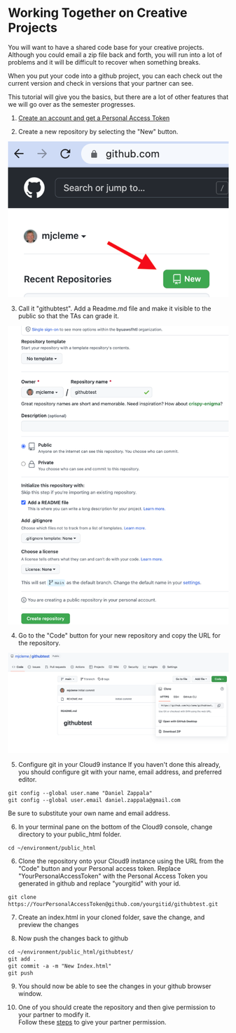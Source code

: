 # Working Together on Creative Projects
You will want to have a shared code base for your creative projects.  
Although you could email a zip file back and forth, you will run into a 
lot of problems and it will be difficult to recover when something breaks.

When you put your code into a github project, you can each check out the 
current version and check in versions that your partner can see.

This tutorial will give you the basics, but there are a lot of other features 
that we will go over as the semester progresses.

1. [Create an account and get a Personal Access Token](Account.md)

2. Create a new repository by selecting the "New" button.

![](images/NewGitRepo.png)

3. Call it "githubtest".  Add a Readme.md file and make it visible to the public so that the TAs can grade it.

![](images/CreateRepo.png)

4. Go to the "Code" button for your new repository and copy the URL for the repository.

![](images/Clone.png)

5. Configure git in your Cloud9 instance
If you haven't done this already, you should configure git with your name, email address, and preferred editor.
```
git config --global user.name "Daniel Zappala"
git config --global user.email daniel.zappala@gmail.com
```
Be sure to substitute your own name and email address.

6. In your terminal pane on the bottom of the Cloud9 console, change directory to your public_html folder.
```
cd ~/environment/public_html
```

6. Clone the repository onto your Cloud9 instance using the URL from the "Code" button and your Personal access token. Replace "YourPersonalAccessToken" with the Personal Access Token you generated in github and replace "yourgitid" with your id.
```
git clone https://YourPersonalAccessToken@github.com/yourgitid/githubtest.git
```

7. Create an index.html in your cloned folder, save the change, and preview the changes

8. Now push the changes back to github
```
cd ~/environment/public_html/githubtest/
git add .
git commit -a -m "New Index.html"
git push
```

9. You should now be able to see the changes in your github browser window.

10. One of you should create the repository and then give permission to your partner to modify it.  
Follow these [steps](https://docs.github.com/en/account-and-profile/setting-up-and-managing-your-personal-account-on-github/managing-access-to-your-personal-repositories/inviting-collaborators-to-a-personal-repository) to give your partner permission.  

